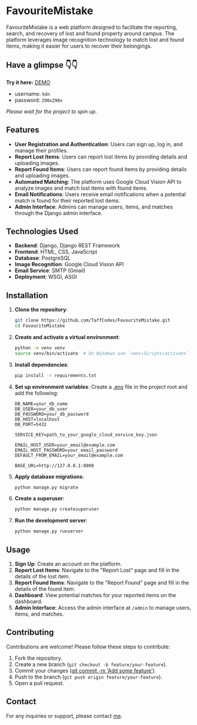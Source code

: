 # FavouriteMistake
FavouriteMistake is a web platform designed to facilitate the reporting, search, and recovery of lost and found property around campus. The platform leverages image recognition technology to match lost and found items, making it easier for users to recover their belongings.

## Have a glimpse 👇👇

**Try it here:** [DEMO](https://favouritemistake.onrender.com)
- username: ```kdn```
- password: ```290x290x```
  
*Please wait for the project to spin up.*


## Features

- **User Registration and Authentication**: Users can sign up, log in, and manage their profiles.
- **Report Lost Items**: Users can report lost items by providing details and uploading images.
- **Report Found Items**: Users can report found items by providing details and uploading images.
- **Automated Matching**: The platform uses Google Cloud Vision API to analyze images and match lost items with found items.
- **Email Notifications**: Users receive email notifications when a potential match is found for their reported lost items.
- **Admin Interface**: Admins can manage users, items, and matches through the Django admin interface.

## Technologies Used

- **Backend**: Django, Django REST Framework
- **Frontend**: HTML, CSS, JavaScript
- **Database**: PostgreSQL
- **Image Recognition**: Google Cloud Vision API
- **Email Service**: SMTP (Gmail)
- **Deployment**: WSGI, ASGI

## Installation

1. **Clone the repository**:
    ```sh
    git clone https://github.com/TaffCodes/FavouriteMistake.git
    cd FavouriteMistake
    ```

2. **Create and activate a virtual environment**:
    ```sh
    python -m venv venv
    source venv/bin/activate  # On Windows use `venv\Scripts\activate`
    ```

3. **Install dependencies**:
    ```sh
    pip install -r requirements.txt
    ```

4. **Set up environment variables**:
    Create a [.env](http://_vscodecontentref_/0) file in the project root and add the following:
    ```env
    DB_NAME=your_db_name
    DB_USER=your_db_user
    DB_PASSWORD=your_db_password
    DB_HOST=localhost
    DB_PORT=5432

    SERVICE_KEY=path_to_your_google_cloud_service_key.json

    EMAIL_HOST_USER=your_email@example.com
    EMAIL_HOST_PASSWORD=your_email_password
    DEFAULT_FROM_EMAIL=your_email@example.com

    BASE_URL=http://127.0.0.1:8000
    ```

5. **Apply database migrations**:
    ```sh
    python manage.py migrate
    ```

6. **Create a superuser**:
    ```sh
    python manage.py createsuperuser
    ```

7. **Run the development server**:
    ```sh
    python manage.py runserver
    ```

## Usage

1. **Sign Up**: Create an account on the platform.
2. **Report Lost Items**: Navigate to the "Report Lost" page and fill in the details of the lost item.
3. **Report Found Items**: Navigate to the "Report Found" page and fill in the details of the found item.
4. **Dashboard**: View potential matches for your reported items on the dashboard.
5. **Admin Interface**: Access the admin interface at `/admin` to manage users, items, and matches.

## Contributing

Contributions are welcome! Please follow these steps to contribute:

1. Fork the repository.
2. Create a new branch (`git checkout -b feature/your-feature`).
3. Commit your changes ([git commit -m 'Add some feature'](http://_vscodecontentref_/1)).
4. Push to the branch (`git push origin feature/your-feature`).
5. Open a pull request.



## Contact

For any inquiries or support, please contact [me](mailto:basweti.dev@gmail.com).
